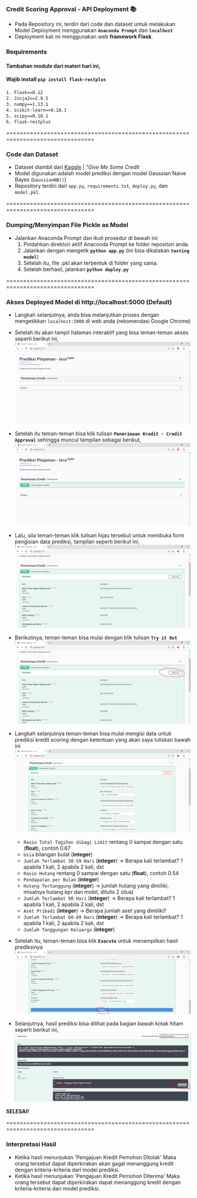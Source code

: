 ###  Credit Scoring Approval - API Deployment 📚 

- Pada Repository ini, terdiri dari code dan dataset untuk melakukan Model Deployment menggunakan **`Anaconda Prompt`** dan **`localhost`**
- Deployment kali ini menggunakan web **framework Flask**.

### Requirements
#### Tambahan module dari materi hari ini,
#### Wajib install `pip install flask-restplus`

```
1. Flask==0.12
2. Jinja2==2.9.5
3. numpy==1.13.1
4. scikit-learn==0.18.1
5. scipy==0.18.1
6. flask-restplus
```
================================================================================

### Code dan Dataset

- Dataset diambil dari [Kaggle](https://www.kaggle.com/brycecf/give-me-some-credit-dataset "Give Me Some Credit") | *"Give Me Some Credit*
- Model digunakan adalah model prediksi dengan model Gaussian Naive Bayes (`GaussianNB()`)
- Repository terdiri dari `app.py`, `requirements.txt`, `deploy.py`, dan `model.pkl`.

================================================================================

### Dumping/Menyimpan File Pickle as Model

- Jalankan Anaconda Prompt dan ikuti prosedur di bawah ini:
  1. Pindahkan direktori aktif Anaconda Prompt ke folder repositori anda.
  2. Jalankan dengan mengetik **`python app.py`** (ini bisa dikatakan **`testing model`**)
  3. Setelah itu, file .pkl akan terbentuk di folder yang sama.
  4. Setelah berhasil, jalankan **`python deploy.py`**
  
================================================================================ 

### Akses Deployed Model di http://localhost:5000 (Default)

- Langkah selanjutnya, anda bisa melanjutkan proses dengan mengetikkan `localhost:5000` di web anda (rekomendasi Google Chrome)
- Setelah itu akan tampil halaman interaktif yang bisa teman-teman akses seperti berikut ini,
![Langkah 1](https://github.com/buildGather/ADSB2-Iykra/blob/master/Use%20Case%20-%20API%20Credit%20Scoring/Process/1.PNG)
- Setelah itu teman-teman bisa klik tulisan **`Penerimaan Kredit - Credit Approval`** sehingga muncul tampilan sebagai berikut,
![Langkah 2](https://github.com/buildGather/ADSB2-Iykra/blob/master/Use%20Case%20-%20API%20Credit%20Scoring/Process/2.PNG)
- Lalu, sila teman-teman klik tulisan hijau tersebut untuk membuka form pengisian data prediksi, tampilan seperti berikut ini,
![Langkah 3](https://github.com/buildGather/ADSB2-Iykra/blob/master/Use%20Case%20-%20API%20Credit%20Scoring/Process/3.PNG)
- Berikutinya, teman-teman bisa mulai dengan klik tulisan **`Try it Out`**
![Langkah 4](https://github.com/buildGather/ADSB2-Iykra/blob/master/Use%20Case%20-%20API%20Credit%20Scoring/Process/4.PNG)
- Langkah selanjutnya teman-teman bisa mulai mengisi data untuk prediksi kredit scoring dengan ketentuan yang akan saya tuliskan bawah ini
![Langkah 5](https://github.com/buildGather/ADSB2-Iykra/blob/master/Use%20Case%20-%20API%20Credit%20Scoring/Process/5.PNG)
  - `Rasio Total Tagihan dibagi Limit` rentang 0 sampai dengan satu (**float**), contoh 0.67
  - `Usia` bilangan bulat (**integer**)
  - `Jumlah Terlambat 30-59 Hari` (**integer**) -> Berapa kali terlambat? 1 apabila 1 kali, 2 apabila 2 kali, dst
  - `Rasio Hutang` rentang 0 sampai dengan satu (**float**), contoh 0.54
  - `Pendapatan per Bulan` (**integer**)
  - `Hutang Tertanggung` (**integer**) -> jumlah hutang yang dimiliki, misalnya hutang kpr dan mobil, ditulis 2 (dua)
  - `Jumlah Terlambat 90 Hari` (**integer**) -> Berapa kali terlambat? 1 apabila 1 kali, 2 apabila 2 kali, dst
  - `Aset Pribadi` (**integer**) -> Berapa jumlah aset yang dimiliki?
  - `Jumlah Terlambat 60-89 Hari` (**integer**) -> Berapa kali terlambat? 1 apabila 1 kali, 2 apabila 2 kali, dst
  - `Jumlah Tanggungan Keluarga` (**integer**)

- Setelah itu, teman-teman bisa klik **`Execute`** untuk menampilkan hasil prediksinya
![Langkah 6](https://github.com/buildGather/ADSB2-Iykra/blob/master/Use%20Case%20-%20API%20Credit%20Scoring/Process/6.PNG)
- Selanjutnya, hasil prediksi bisa dilihat pada bagian bawah kotak hitam seperti berikut ini,
![Langkah 7](https://github.com/buildGather/ADSB2-Iykra/blob/master/Use%20Case%20-%20API%20Credit%20Scoring/Process/7.PNG)

**SELESAI!**

================================================================================ 

### Interpretasi Hasil

- Ketika hasil menunjukan 'Pengajuan Kredit Pemohon Ditolak' Maka orang tersebut dapat diperkirakan akan gagal menanggung kredit dengan kriteria-kriteria dari model prediksi.
- Ketika hasil menunjukan 'Pengajuan Kredit Pemohon Diterima' Maka orang tersebut dapat diperkirakan dapat menanggung kredit dengan kriteria-kriteria dari model prediksi.
